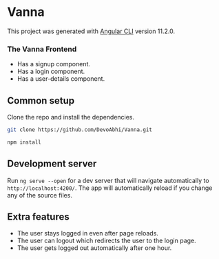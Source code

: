 # Vanna

This project was generated with [Angular CLI](https://github.com/angular/angular-cli) version 11.2.0.

### The Vanna Frontend

- Has a signup component.
- Has a login component.
- Has a user-details component.

## Common setup

Clone the repo and install the dependencies.

```bash
git clone https://github.com/DevoAbhi/Vanna.git
```

```bash
npm install
```

## Development server

Run `ng serve --open` for a dev server that will navigate automatically to `http://localhost:4200/`. The app will automatically reload if you change any of the source files.

## Extra features 

- The user stays logged in even after page reloads.
- The user can logout which redirects the user to the login page.
- The user gets logged out automatically after one hour.

